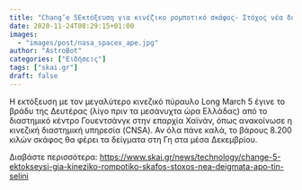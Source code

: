 ```yaml
---
title: "Chang’e 5Εκτόξευση για κινέζικο ρομποτικό σκάφος- Στόχος νέα δείγματα από την Σελήνη  vid"
date: 2020-11-24T08:29:15+01:00
images:
  - "images/post/nasa_spacex_ape.jpg"
author: "AstroBot"
categories: ["Ειδήσεις"]
tags: ["skai.gr"]
draft: false
---
```


Η εκτόξευση με τον μεγαλύτερο κινεζικό πύραυλο Long March 5 έγινε το βράδυ της Δευτέρας (λίγο πριν τα μεσάνυχτα ώρα Ελλάδας) από το διαστημικό κέντρο Γουεντσάνγκ στην επαρχία Χαϊνάν, όπως ανακοίνωσε η κινεζική διαστημική υπηρεσία (CNSA). Αν όλα πάνε καλά, το βάρους 8.200 κιλών σκάφος θα φέρει τα δείγματα στη Γη στα μέσα Δεκεμβρίου.

Διαβάστε περισσότερα: https://www.skai.gr/news/technology/change-5-ektokseysi-gia-kineziko-rompotiko-skafos-stoxos-nea-deigmata-apo-tin-selini
